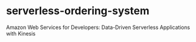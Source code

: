 # serverless-ordering-system
Amazon Web Services for Developers: Data-Driven Serverless Applications with Kinesis
